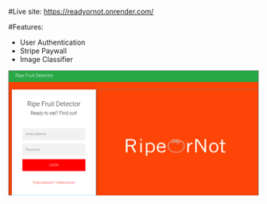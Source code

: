 #Live site: https://readyornot.onrender.com/

#Features:
- User Authentication
- Stripe Paywall
- Image Classifier

![Login](https://github.com/JackRossProjects/ReadyOrNot/blob/master/login.png)
